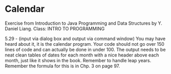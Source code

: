 # Calendar
Exercise from Introduction to Java Programming and Data Structures by Y. Daniel Liang. 
Class: INTRO TO PROGRAMMING 

5.29 - (input via dialog box and output via command window) You may have heard about it, it is the calendar program. Your code should not go over 150 lines of code and can actually be done in under 100. The output needs to be neat clean tables of dates for each month with a nice header above each month, just like it shows in the book. Remember to handle leap years. Remember the formula for this is in Chp. 3 on page 97.
